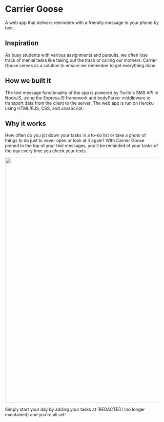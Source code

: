 # Carrier Goose
A web app that delivers reminders with a friendly message to your phone by text.

## Inspiration
As busy students with various assignments and pursuits, we often lose track of menial tasks like taking out the trash or calling our mothers. Carrier Goose serves as a solution to ensure we remember to get everything done.

## How we built it
The text message functionality of the app is powered by Twilio's SMS API in NodeJS, using the ExpressJS framework and bodyParser middleware to transport data from the client to the server. The web app is run on Heroku using HTML/EJS, CSS, and JavaScript.

## Why it works
How often do you jot down your tasks in a to-do list or take a photo of things to do just to never open or look at it again? With Carrier Goose pinned to the top of your text messages, you'll be reminded of your tasks of the day every time you check your texts.

<img src='https://user-images.githubusercontent.com/45378799/148705001-8e2b0c70-beae-47bf-b51b-0186593286b4.png' width=800px/>

Simply start your day by adding your tasks at [REDACTED] (no longer maintained) and you're all set!
